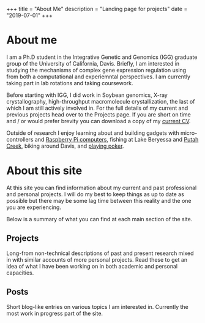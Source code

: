 +++
title = "About Me"
description = "Landing page for projects"
date = "2019-07-01"
+++

# About me

I am a Ph.D student in the Integrative Genetic and Genomics (IGG) graduate group of
the University of California, Davis. Briefly, I am interested in studying
the mechanisms of complex gene expression regulation 
using from both a computational and experiemntal perspectives. I am currently taking part in lab rotations and taking coursework.

Before starting with IGG, I did work in Soybean genomics, X-ray crystallography, high-throughput macromolecule crystallization, the last of which I am still actively
involved in. For the full details of my current and previous projects head over
to the Projects page. If you are short on time and / or would prefer brevity 
you can download a copy of my [current CV](/cv/holleman_cv.pdf).

Outside of research I enjoy learning about and building gadgets with micro-controllers
and [Raspberry Pi computers](https://github.com/EthanHolleman/fridge_master_2000), fishing at Lake Beryessa and [Putah Creek](/posts/putah_fishing/), biking
around Davis, and [playing poker](https://cs.stanford.edu/people/eroberts/courses/soco/projects/1998-99/game-theory/neumann.html).


# About this site

At this site you can find information about my current and past professional and
personal projects. I will do my best to keep things as up to date as possible but there
may be some lag time between this reality and the one you are experiencing. 

Below is a summary of what you can find at each main section of the site.

## Projects

Long-from non-technical descriptions of past and present research mixed in with
similar accounts of more personal projects. Read these to get an idea of what
I have been working on in both academic and personal capacities. 

## Posts

Short blog-like entries on various topics I am interested in. Currently the most
work in progress part of the site.


